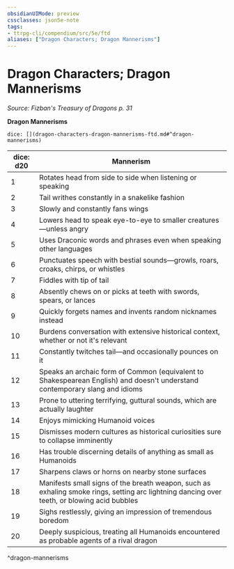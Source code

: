 ```yaml
---
obsidianUIMode: preview
cssclasses: json5e-note
tags:
- ttrpg-cli/compendium/src/5e/ftd
aliases: ["Dragon Characters; Dragon Mannerisms"]
---
```

# Dragon Characters; Dragon Mannerisms
*Source: Fizban's Treasury of Dragons p. 31* 

**Dragon Mannerisms**

`dice: [](dragon-characters-dragon-mannerisms-ftd.md#^dragon-mannerisms)`

| dice: d20 | Mannerism |
|-----------|-----------|
| 1 | Rotates head from side to side when listening or speaking |
| 2 | Tail writhes constantly in a snakelike fashion |
| 3 | Slowly and constantly fans wings |
| 4 | Lowers head to speak eye-to-eye to smaller creatures—unless angry |
| 5 | Uses Draconic words and phrases even when speaking other languages |
| 6 | Punctuates speech with bestial sounds—growls, roars, croaks, chirps, or whistles |
| 7 | Fiddles with tip of tail |
| 8 | Absently chews on or picks at teeth with swords, spears, or lances |
| 9 | Quickly forgets names and invents random nicknames instead |
| 10 | Burdens conversation with extensive historical context, whether or not it's relevant |
| 11 | Constantly twitches tail—and occasionally pounces on it |
| 12 | Speaks an archaic form of Common (equivalent to Shakespearean English) and doesn't understand contemporary slang and idioms |
| 13 | Prone to uttering terrifying, guttural sounds, which are actually laughter |
| 14 | Enjoys mimicking Humanoid voices |
| 15 | Dismisses modern cultures as historical curiosities sure to collapse imminently |
| 16 | Has trouble discerning details of anything as small as Humanoids |
| 17 | Sharpens claws or horns on nearby stone surfaces |
| 18 | Manifests small signs of the breath weapon, such as exhaling smoke rings, setting arc lightning dancing over teeth, or blowing acid bubbles |
| 19 | Sighs restlessly, giving an impression of tremendous boredom |
| 20 | Deeply suspicious, treating all Humanoids encountered as probable agents of a rival dragon |
^dragon-mannerisms